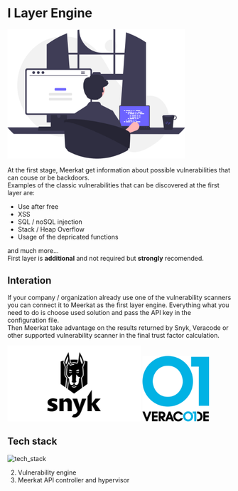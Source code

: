 # I Layer Engine  

<img src="undraw_code_inspection_bdl7.svg" width=400>

At the first stage, Meerkat get information about possible vulnerabilities that can couse or be backdoors.      
Examples of the classic vulnerabilities that can be discovered at the first layer are: 
- Use after free
- XSS
- SQL / noSQL injection
- Stack / Heap Overflow  
- Usage of the depricated functions
  
and much more...  
First layer is **additional** and not required but **strongly** recomended. 
<br>

 

## Interation
If your company / organization already use one of the vulnerability scanners you can connect it to Meerkat as the first layer engine.
Everything what you need to do is choose used solution and pass the API key in the configuration file.   
Then Meerkat take advantage on the results returned by Snyk, Veracode or other supported vulnerability scanner in the final trust factor calculation.

<img src="snyk.png" width=300> 
<img src="veracode.png" width=150 style="float: 'right'">


## Tech stack
![tech_stack](tech_stack.png)


2. Vulnerability engine
1. Meerkat API controller and hypervisor
